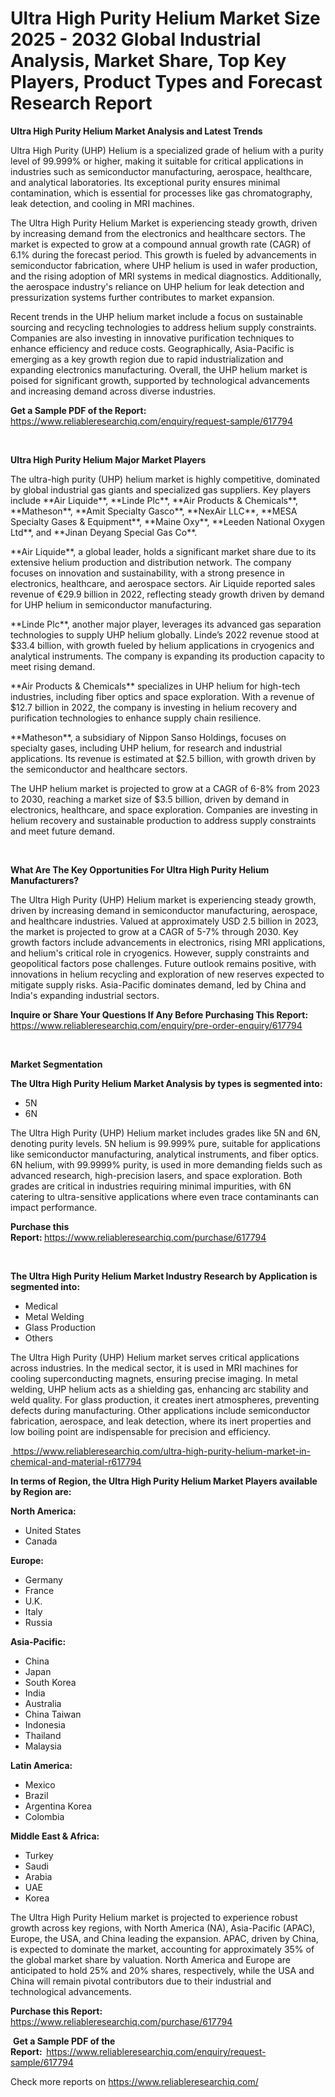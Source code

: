<p><h1>Ultra High Purity Helium Market Size 2025 - 2032 Global Industrial Analysis, Market Share, Top Key Players, Product Types and Forecast Research Report</h1></p><p><strong>Ultra High Purity Helium Market Analysis and Latest Trends</strong></p>
<p><p>Ultra High Purity (UHP) Helium is a specialized grade of helium with a purity level of 99.999% or higher, making it suitable for critical applications in industries such as semiconductor manufacturing, aerospace, healthcare, and analytical laboratories. Its exceptional purity ensures minimal contamination, which is essential for processes like gas chromatography, leak detection, and cooling in MRI machines.</p><p>The Ultra High Purity Helium Market is experiencing steady growth, driven by increasing demand from the electronics and healthcare sectors. The market is expected to grow at a compound annual growth rate (CAGR) of 6.1% during the forecast period. This growth is fueled by advancements in semiconductor fabrication, where UHP helium is used in wafer production, and the rising adoption of MRI systems in medical diagnostics. Additionally, the aerospace industry's reliance on UHP helium for leak detection and pressurization systems further contributes to market expansion.</p><p>Recent trends in the UHP helium market include a focus on sustainable sourcing and recycling technologies to address helium supply constraints. Companies are also investing in innovative purification techniques to enhance efficiency and reduce costs. Geographically, Asia-Pacific is emerging as a key growth region due to rapid industrialization and expanding electronics manufacturing. Overall, the UHP helium market is poised for significant growth, supported by technological advancements and increasing demand across diverse industries.</p></p>
<p><strong>Get a Sample PDF of the Report:&nbsp;</strong> <a href="https://www.reliableresearchiq.com/enquiry/request-sample/617794?utm_campaign=1996&utm_medium=2&utm_source=Github&utm_content=ia&utm_term=20012025&utm_id=ultra-high-purity-helium">https://www.reliableresearchiq.com/enquiry/request-sample/617794</a></p>
<p>&nbsp;</p>
<p><strong>Ultra High Purity Helium Major Market Players</strong></p>
<p><p>The ultra-high purity (UHP) helium market is highly competitive, dominated by global industrial gas giants and specialized gas suppliers. Key players include **Air Liquide**, **Linde Plc**, **Air Products & Chemicals**, **Matheson**, **Amit Specialty Gasco**, **NexAir LLC**, **MESA Specialty Gases & Equipment**, **Maine Oxy**, **Leeden National Oxygen Ltd**, and **Jinan Deyang Special Gas Co**.</p><p>**Air Liquide**, a global leader, holds a significant market share due to its extensive helium production and distribution network. The company focuses on innovation and sustainability, with a strong presence in electronics, healthcare, and aerospace sectors. Air Liquide reported sales revenue of €29.9 billion in 2022, reflecting steady growth driven by demand for UHP helium in semiconductor manufacturing.</p><p>**Linde Plc**, another major player, leverages its advanced gas separation technologies to supply UHP helium globally. Linde’s 2022 revenue stood at $33.4 billion, with growth fueled by helium applications in cryogenics and analytical instruments. The company is expanding its production capacity to meet rising demand.</p><p>**Air Products & Chemicals** specializes in UHP helium for high-tech industries, including fiber optics and space exploration. With a revenue of $12.7 billion in 2022, the company is investing in helium recovery and purification technologies to enhance supply chain resilience.</p><p>**Matheson**, a subsidiary of Nippon Sanso Holdings, focuses on specialty gases, including UHP helium, for research and industrial applications. Its revenue is estimated at $2.5 billion, with growth driven by the semiconductor and healthcare sectors.</p><p>The UHP helium market is projected to grow at a CAGR of 6-8% from 2023 to 2030, reaching a market size of $3.5 billion, driven by demand in electronics, healthcare, and space exploration. Companies are investing in helium recovery and sustainable production to address supply constraints and meet future demand.</p></p>
<p>&nbsp;</p>
<p><strong>What Are The Key Opportunities For Ultra High Purity Helium Manufacturers?</strong></p>
<p><p>The Ultra High Purity (UHP) Helium market is experiencing steady growth, driven by increasing demand in semiconductor manufacturing, aerospace, and healthcare industries. Valued at approximately USD 2.5 billion in 2023, the market is projected to grow at a CAGR of 5-7% through 2030. Key growth factors include advancements in electronics, rising MRI applications, and helium's critical role in cryogenics. However, supply constraints and geopolitical factors pose challenges. Future outlook remains positive, with innovations in helium recycling and exploration of new reserves expected to mitigate supply risks. Asia-Pacific dominates demand, led by China and India's expanding industrial sectors.</p></p>
<p><strong>Inquire or Share Your Questions If Any Before Purchasing This Report:</strong> <a href="https://www.reliableresearchiq.com/enquiry/pre-order-enquiry/617794?utm_campaign=1996&utm_medium=2&utm_source=Github&utm_content=ia&utm_term=20012025&utm_id=ultra-high-purity-helium">https://www.reliableresearchiq.com/enquiry/pre-order-enquiry/617794</a></p>
<p>&nbsp;</p>
<p><strong>Market Segmentation</strong></p>
<p><strong>The Ultra High Purity Helium Market Analysis by types is segmented into:</strong></p>
<p><ul><li>5N</li><li>6N</li></ul></p>
<p><p>The Ultra High Purity (UHP) Helium market includes grades like 5N and 6N, denoting purity levels. 5N helium is 99.999% pure, suitable for applications like semiconductor manufacturing, analytical instruments, and fiber optics. 6N helium, with 99.9999% purity, is used in more demanding fields such as advanced research, high-precision lasers, and space exploration. Both grades are critical in industries requiring minimal impurities, with 6N catering to ultra-sensitive applications where even trace contaminants can impact performance.</p></p>
<p><strong>Purchase this Report:&nbsp;</strong><a href="https://www.reliableresearchiq.com/purchase/617794?utm_campaign=1996&utm_medium=2&utm_source=Github&utm_content=ia&utm_term=20012025&utm_id=ultra-high-purity-helium">https://www.reliableresearchiq.com/purchase/617794</a></p>
<p>&nbsp;</p>
<p><strong>The Ultra High Purity Helium Market Industry Research by Application is segmented into:</strong></p>
<p><ul><li>Medical</li><li>Metal Welding</li><li>Glass Production</li><li>Others</li></ul></p>
<p><p>The Ultra High Purity (UHP) Helium market serves critical applications across industries. In the medical sector, it is used in MRI machines for cooling superconducting magnets, ensuring precise imaging. In metal welding, UHP helium acts as a shielding gas, enhancing arc stability and weld quality. For glass production, it creates inert atmospheres, preventing defects during manufacturing. Other applications include semiconductor fabrication, aerospace, and leak detection, where its inert properties and low boiling point are indispensable for precision and efficiency.</p></p>
<p><a href="https://www.reliableresearchiq.com/ultra-high-purity-helium-market-in-chemical-and-material-r617794?utm_campaign=1996&utm_medium=2&utm_source=Github&utm_content=ia&utm_term=20012025&utm_id=ultra-high-purity-helium">&nbsp;https://www.reliableresearchiq.com/ultra-high-purity-helium-market-in-chemical-and-material-r617794</a></p>
<p><strong>In terms of Region, the Ultra High Purity Helium Market Players available by Region are:</strong></p>
<p>
    <p> <strong> North America: </strong>
        <ul>
            <li>United States</li>
            <li>Canada</li>
        </ul>
        </p> 
    <p> <strong> Europe: </strong>
        <ul>
            <li>Germany</li>
            <li>France</li>
            <li>U.K.</li>
            <li>Italy</li>
            <li>Russia</li>
        </ul>
        </p> 
    <p> <strong> Asia-Pacific: </strong>
        <ul>
            <li>China</li>
            <li>Japan</li>
            <li>South Korea</li>
            <li>India</li>
            <li>Australia</li>
            <li>China Taiwan</li>
            <li>Indonesia</li>
            <li>Thailand</li>
            <li>Malaysia</li>
        </ul>
        </p> 
    <p> <strong> Latin America: </strong>
        <ul>
            <li>Mexico</li>
            <li>Brazil</li>
            <li>Argentina Korea</li>
            <li>Colombia</li>
        </ul>
        </p> 
    <p> <strong> Middle East & Africa: </strong>
        <ul>
            <li>Turkey</li>
            <li>Saudi</li>
            <li>Arabia</li>
            <li>UAE</li>
            <li>Korea</li>
        </ul>
    </p>
    </p>
<p><p>The Ultra High Purity Helium market is projected to experience robust growth across key regions, with North America (NA), Asia-Pacific (APAC), Europe, the USA, and China leading the expansion. APAC, driven by China, is expected to dominate the market, accounting for approximately 35% of the global market share by valuation. North America and Europe are anticipated to hold 25% and 20% shares, respectively, while the USA and China will remain pivotal contributors due to their industrial and technological advancements.</p></p>
<p><strong>Purchase this Report: </strong><a href="https://www.reliableresearchiq.com/purchase/617794?utm_campaign=1996&utm_medium=2&utm_source=Github&utm_content=ia&utm_term=20012025&utm_id=ultra-high-purity-helium">https://www.reliableresearchiq.com/purchase/617794</a></p>
<p>&nbsp;<strong>Get a Sample PDF of the Report:&nbsp;&nbsp;</strong><a href="https://www.reliableresearchiq.com/enquiry/request-sample/617794?utm_campaign=1996&utm_medium=2&utm_source=Github&utm_content=ia&utm_term=20012025&utm_id=ultra-high-purity-helium">https://www.reliableresearchiq.com/enquiry/request-sample/617794</a></p>
<p><strong></strong></p>
<p>Check more reports on <a href="https://www.reliableresearchiq.com/?utm_campaign=1996&utm_medium=2&utm_source=Github&utm_content=ia&utm_term=20012025&utm_id=ultra-high-purity-helium">https://www.reliableresearchiq.com/</a></p>